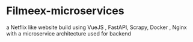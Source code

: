 # Filmeex-microservices
a Netflix like website build using VueJS , FastAPI, Scrapy, Docker , Nginx with a microservice architecture used for backend
